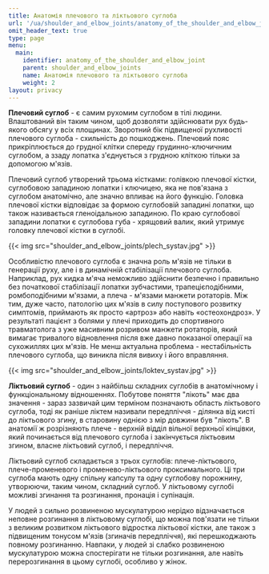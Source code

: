 ```yaml
---
title: Анатомія плечового та ліктьового суглоба
url: '/ua/shoulder_and_elbow_joints/anatomy_of_the_shoulder_and_elbow_joint'
omit_header_text: true
type: page
menu:
  main:
    identifier: anatomy_of_the_shoulder_and_elbow_joint
    parent: shoulder_and_elbow_joints
    name: Анатомія плечового та ліктьового суглоба
    weight: 2
layout: privacy
---
```


**Плечовий суглоб** - є самим рухомим суглобом в тілі людини. Влаштований він таким чином, щоб дозволяти здійснювати рух
будь-якого обсягу у всіх площинах. Зворотний бік підвищеної рухливості плечового суглоба - схильність до пошкоджень.
Плечовий пояс прикріплюється до грудної клітки спереду грудинно-ключичним суглобом, а ззаду лопатка з'єднується з
грудною кліткою тільки за допомогою м'язів.

Плечовий суглоб утворений трьома кістками: голівкою плечової кістки, суглобовою западиною лопатки і ключицею, яка не
пов'язана з суглобом анатомічно, але значно впливає на його функцію. Головка плечової кістки відповідає за формою
суглобовій западині лопатки, що також називається гленоідальною западиною. По краю суглобової западини лопатки є
суглобова губа - хрящовий валик, який утримує головку плечової кістки в суглобі.

{{< img src="shoulder_and_elbow_joints/plech_systav.jpg" >}}

Особливістю плечового суглоба є значна роль м'язів не тільки в генерації руху, але і в динамічній стабілізації плечового
суглоба. Наприклад, рух кидка м'яча неможливо здійснити безпечно і правильно без початкової стабілізації лопатки
зубчастими, трапецієподібними, ромбоподібними м'язами, а плеча - м'язами манжети ротаторів. Між тим, дуже часто,
патологію цих м'язів в силу поступового розвитку симптомів, приймають як просто «артроз» або навіть «остеохондроз». У
результаті пацієнт з болями у плечі приходить до спортивного травматолога з уже масивним розривом манжети ротаторів,
який вимагає тривалого відновлення після вже давно показаної операції на сухожиллях цих м'язів. Не менш актуальна
проблема - нестабільність плечового суглоба, що виникла після вивиху і його вправляння.

{{< img src="shoulder_and_elbow_joints/loktev_systav.jpg" >}}

**Ліктьовий суглоб** - один з найбільш складних суглобів в анатомічному і функціональному відношеннях. Побутове поняття
"лікоть" має два значення - зараз зазвичай цим терміном позначають область ліктьового суглоба, тоді як раніше ліктем
називали передпліччя - ділянка від кисті до ліктьового згину, в старовину однією з мір довжини був "лікоть". В анатомії
ж розрізняють плече - верхній відділ вільної верхньої кінцівки, який починається від плечового суглоба і закінчується
ліктьовим згином, власне ліктьовий суглоб, і передпліччя.

Ліктьовий суглоб складається з трьох суглобів: плече-ліктьового, плече-променевого і променево-ліктьового
проксимального. Ці три суглоба мають одну спільну капсулу та одну суглобову порожнину, утворюючи, таким чином, складний
суглоб. У ліктьовому суглобі можливі згинання та розгинання, пронація і супінація.

У людей з сильно розвиненою мускулатурою нерідко відзначається неповне розгинання в ліктьовому суглобі, що можна
пов'язати не тільки з великим розвитком ліктьового відростка ліктьової кістки, але також з підвищеним тонусом м'язів
(згиначів передпліччя), які перешкоджають повному розгинанню. Навпаки, у людей зі слабко розвиненою мускулатурою можна
спостерігати не тільки розгинання, але навіть перерозгинання в цьому суглобі, особливо у жінок.
